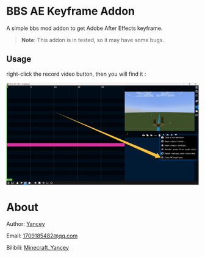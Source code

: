 # BBS AE Keyframe Addon

A simple bbs mod addon to get Adobe After Effects keyframe.

> **Note**: This addon is in tested, so it may have some bugs.

## Usage

right-click the record video button, then you will find it :

![img.png](img/img.png)

# About

Author: [Yancey](https://github.com/Yancey2023)

Email: 1709185482@qq.com

Bilibili: [Minecraft_Yancey](https://space.bilibili.com/470179011)
